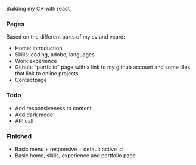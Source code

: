 Building my CV with react

### Pages
Based on the different parts of my cv and vcard:

*   Home: introduction
*   Skills: coding, adobe, languages
*   Work experience
*   Github: "portfolio" page with a link to my github account and some tiles that link to online projects
*   Contactpage

### Todo

*   Add responsiveness to content
*   Add dark mode
*   API call

### Finished

*   Basic menu + responsive + default active id
*   Basic home, skills, experience and portfolio page